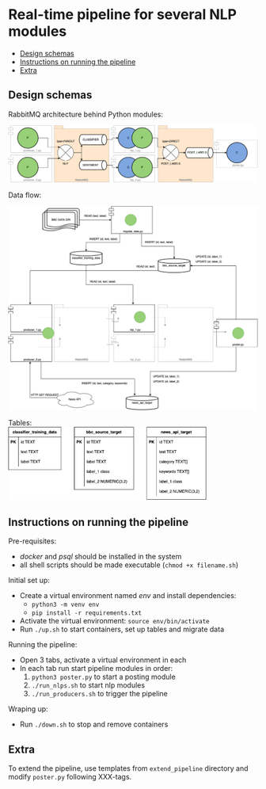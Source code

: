 # Real-time pipeline for several NLP modules 

- [Design schemas](#design-schemas)  
- [Instructions on running the pipeline](#instructions-on-running-the-pipeline)
- [Extra](#extra)

## Design schemas

RabbitMQ architecture behind Python modules:  

![RabbitMQ architecture behind python modules](img/arch_modularised.png)

Data flow:  

![Data flow](img/data_processing.png)

Tables:  
<img src="img/tables.png" alt="tables" width="400"/>

## Instructions on running the pipeline

Pre-requisites:
- *docker* and *psql* should be installed in the system
- all shell scripts should be made executable (`chmod +x filename.sh`)

Initial set up:
- Create a virtual environment named *env* and install dependencies:
    - `python3 -m venv env`
    - `pip install -r requirements.txt`
- Activate the virtual environment: `source env/bin/activate`
- Run `./up.sh` to start containers, set up tables and migrate data

Running the pipeline: 
- Open 3 tabs, activate a virtual environment in each
- In each tab run start pipeline modules in order:
    1) `python3 poster.py` to start a posting module
    2) `./run_nlps.sh` to start nlp modules
    3) `./run_producers.sh` to trigger the pipeline

Wraping up:
- Run `./down.sh` to stop and remove containers

## Extra
To extend the pipeline, use templates from `extend_pipeline` directory and modify `poster.py` following XXX-tags.